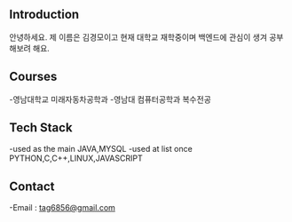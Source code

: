 ## Introduction
안녕하세요. 제 이름은 김경모이고 현재 대학교 재학중이며 백엔드에 관심이 생겨 공부 해보려 해요.


## Courses
-영남대학교 미래자동차공학과 
-영남대 컴퓨터공학과 복수전공

## Tech Stack
-used as the main 
JAVA,MYSQL
-used at list once
PYTHON,C,C++,LINUX,JAVASCRIPT

## Contact
-Email : tag6856@gmail.com


<!--
**GGyeongMoKim/GGyeongMoKim** is a ✨ _special_ ✨ repository because its `README.md` (this file) appears on your GitHub profile.

Here are some ideas to get you started:

- 🔭 I’m currently working on ...
- 🌱 I’m currently learning ...
- 👯 I’m looking to collaborate on ...
- 🤔 I’m looking for help with ...
- 💬 Ask me about ...
- 📫 How to reach me: ...
- 😄 Pronouns: ...
- ⚡ Fun fact: ...
-->
